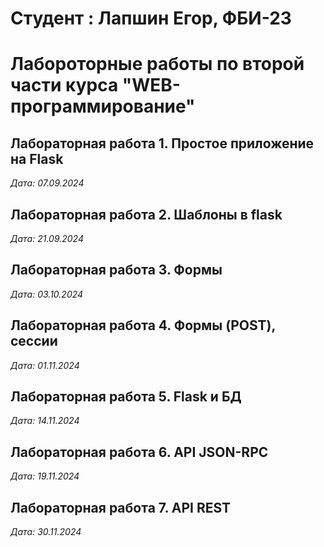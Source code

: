 # Студент : Лапшин Егор, ФБИ-23

# Лабороторные работы по второй части курса "WEB-программирование"

## Лабораторная работа 1. Простое приложение на Flask

*Дата: 07.09.2024*

## Лабораторная работа 2. Шаблоны в flask

*Дата: 21.09.2024*

## Лабораторная работа 3. Формы

*Дата: 03.10.2024*

## Лабораторная работа 4. Формы (POST), сессии

*Дата: 01.11.2024*

## Лабораторная работа 5. Flask и БД
*Дата: 14.11.2024*

## Лабораторная работа 6. API JSON-RPC
*Дата: 19.11.2024*

## Лабораторная работа 7. API REST
*Дата: 30.11.2024*